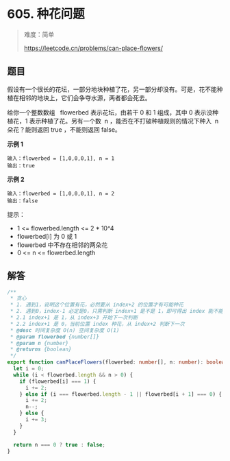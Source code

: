 # 605. 种花问题

> 难度：简单
>
> https://leetcode.cn/problems/can-place-flowers/

## 题目

假设有一个很长的花坛，一部分地块种植了花，另一部分却没有。可是，花不能种植在相邻的地块上，它们会争夺水源，两者都会死去。

给你一个整数数组   flowerbed 表示花坛，由若干 0 和 1 组成，其中 0 表示没种植花，1 表示种植了花。另有一个数  n ，能否在不打破种植规则的情况下种入  n  朵花？能则返回 true ，不能则返回 false。

**示例 1**

```
输入：flowerbed = [1,0,0,0,1], n = 1
输出：true
```

**示例 2**

```
输入：flowerbed = [1,0,0,0,1], n = 2
输出：false
```

提示：

- 1 <= flowerbed.length <= 2 \* 10^4
- flowerbed[i] 为 0 或 1
- flowerbed 中不存在相邻的两朵花
- 0 <= n <= flowerbed.length

## 解答

```typescript
/**
 * 贪心
 * 1. 遇到1，说明这个位置有花，必然要从 index+2 的位置才有可能种花
 * 2. 遇到0，index-1 必定是0，只需判断 index+1 是不是 1，即可得出 index 能不能种花
 * 2.1 index+1 是 1，从 index+3 开始下一次判断
 * 2.2 index+1 是 0，当前位置 index 种花，从 index+2 判断下一次
 * @desc 时间复杂度 O(n) 空间复杂度 O(1)
 * @param flowerbed {number[]}
 * @param n {number}
 * @returns {boolean}
 */
export function canPlaceFlowers(flowerbed: number[], n: number): boolean {
  let i = 0;
  while (i < flowerbed.length && n > 0) {
    if (flowerbed[i] === 1) {
      i += 2;
    } else if (i === flowerbed.length - 1 || flowerbed[i + 1] === 0) {
      i += 2;
      n--;
    } else {
      i += 3;
    }
  }

  return n === 0 ? true : false;
}
```
